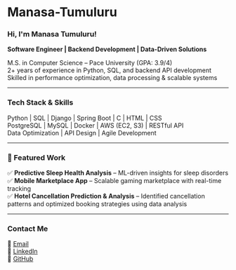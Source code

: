 # Manasa-Tumuluru
###  Hi, I'm Manasa Tumuluru!  
 **Software Engineer | Backend Development | Data-Driven Solutions**  

 M.S. in Computer Science – Pace University (GPA: 3.9/4)  
2+ years of experience in Python, SQL, and backend API development  
Skilled in performance optimization, data processing & scalable systems 

---

### Tech Stack & Skills  
 Python | SQL | Django | Spring Boot | C | HTML | CSS  
PostgreSQL | MySQL | Docker | AWS (EC2, S3) | RESTful API  
Data Optimization | API Design | Agile Development  


---

### 📌 Featured Work  

✅ **Predictive Sleep Health Analysis** – ML-driven insights for sleep disorders  
✅ **Mobile Marketplace App** – Scalable gaming marketplace with real-time tracking  
✅ **Hotel Cancellation Prediction & Analysis** – Identified cancellation patterns and optimized booking strategies using data analysis  



---

###  Contact Me  

📩 [Email](mailto:lakshmimanasa.tumuluru@gmail.com)  
🔗 [LinkedIn](https://www.linkedin.com/in/manasa-tumuluru/)  
📂 [GitHub](https://github.com/Manasatumuluru/) 
